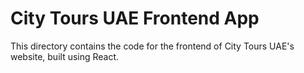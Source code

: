 # City Tours UAE Frontend App

This directory contains the code for the frontend of City Tours UAE's website, built using React.
